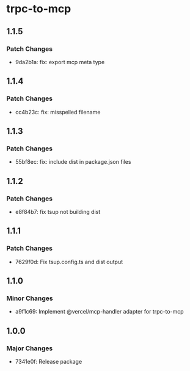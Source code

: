 # trpc-to-mcp

## 1.1.5

### Patch Changes

- 9da2b1a: fix: export mcp meta type

## 1.1.4

### Patch Changes

- cc4b23c: fix: misspelled filename

## 1.1.3

### Patch Changes

- 55bf8ec: fix: include dist in package.json files

## 1.1.2

### Patch Changes

- e8f84b7: fix tsup not building dist

## 1.1.1

### Patch Changes

- 7629f0d: Fix tsup.config.ts and dist output

## 1.1.0

### Minor Changes

- a9f1c69: Implement @vercel/mcp-handler adapter for trpc-to-mcp

## 1.0.0

### Major Changes

- 7341e0f: Release package
